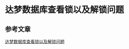 # 达梦数据库查看锁以及解锁问题



## 参考文章

[达梦数据库查看锁以及解锁问题](https://blog.csdn.net/ljcc122/article/details/109094948)